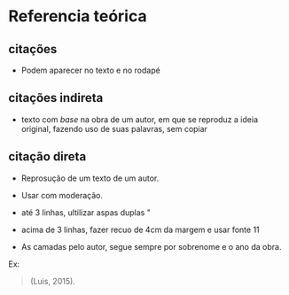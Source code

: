 Referencia teórica
==================

citações
--------

* Podem aparecer no texto e no rodapé

citações indireta
-----------------

* texto com *base* na obra de um autor, em que se reproduz a ideia original, fazendo uso de suas palavras, sem copiar

citação direta 
--------------

* Reprosução de um texto de um autor.
* Usar com moderação.

* até 3 linhas, ultilizar aspas duplas "
* acima de 3 linhas, fazer recuo de 4cm da margem e usar fonte 11

* As camadas pelo autor, segue sempre por sobrenome e o ano da obra.

Ex: 

> (Luis, 2015).


